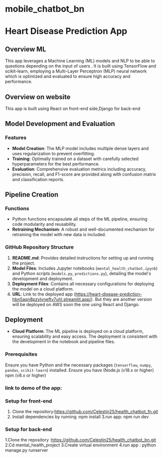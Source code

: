# mobile_chatbot_bn
# Heart Disease Prediction App

## Overview ML
This app leverages a Machine Learning (ML) models and NLP to be able to questions depending on the input of users . It is built using TensorFlow and scikit-learn, employing a Multi-Layer Perceptron (MLP) neural network which is optimized and evaluated to ensure high accuracy and performance.
## Overview on website 
This app is built using React on front-end side,Django for back-end

## Model Development and Evaluation

### Features
- **Model Creation**: The MLP model includes multiple dense layers and uses regularization to prevent overfitting.
- **Training**: Optimally trained on a dataset with carefully selected hyperparameters for the best performance.
- **Evaluation**: Comprehensive evaluation metrics including accuracy, precision, recall, and F1-score are provided along with confusion matrix and classification reports.

## Pipeline Creation

### Functions
- Python functions encapsulate all steps of the ML pipeline, ensuring code modularity and reusability.
- **Retraining Mechanism**: A robust and well-documented mechanism for retraining the model with new data is included.



### GitHub Repository Structure
1. **README.md**: Provides detailed instructions for setting up and running the project.
2. **Model Files**: Includes Jupyter notebooks (`mental_health_chatbot.ipynb`) and Python scripts (`models.py`, `predictions.py`), detailing the model's development and deployment.
3. **Deployment Files**: Contains all necessary configurations for deploying the model on a cloud platform.
4. **URL**: Link to the deployed app (https://heart-disease-prediction-hbn5aqn8pzylyneftv7uhl.streamlit.app/). But they are another version will be deployed on AWS soon the one using React and Django.

## Deployment

- **Cloud Platform**: The ML pipeline is deployed on a cloud platform, ensuring scalability and easy access. The deployment is consistent with the development in the notebook and pipeline files.


### Prerequisites
Ensure you have Python and the necessary packages (`tensorflow`, `numpy`, `pandas`, `scikit-learn`) installed.
Ensure you have (Node.js (v18.x or higher)
npm (v8.x or higher)

### link to demo of the app:

### Setup for front-end
1. Clone the repository:https://github.com/Celestin25/health_chatbot_fn.git
2. Install dependencies by running :npm install
3.run  app: npm run dev 
### Setup for back-end
1.Clone the repository :https://github.com/Celestin25/health_chatbot_bn.git
2.Cd mental_health_project 
3.Create virtual environment 
4.run app : python manage.py runserver
